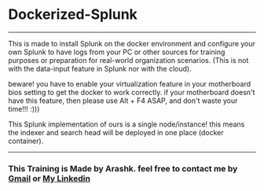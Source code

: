 # Dockerized-Splunk
---

This is made to install Splunk on the docker environment and configure your own Splunk to have logs from your PC or other sources for training purposes or preparation for real-world organization scenarios.  (This is not with the data-input feature in Splunk nor with the cloud).

beware! you have to enable your virtualization feature in your motherboard bios setting to get the docker to work correctly. if your motherboard doesn't have this feature, then please use Alt + F4 ASAP, and don't waste your time!!! :)))

This Splunk implementation of ours is a single node/instance! this means the indexer and search head will be deployed in one place (docker container).

---
### This Training is Made by Arashk. feel free to contact me by [Gmail](arashk.nia9@gmail.com) or [My Linkedin](https://www.linkedin.com/in/arashk-nia/)
